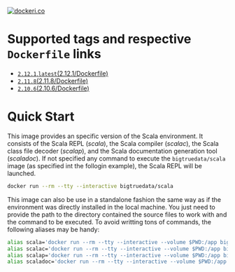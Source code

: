 [![dockeri.co](http://dockeri.co/image/bigtruedata/scala)](https://hub.docker.com/r/bigtruedata/scala/)

# Supported tags and respective `Dockerfile` links
- [`2.12.1`,`latest`(2.12.1/Dockerfile)](https://github.com/bigtruedata/docker-scala/blob/master/2.12.1/Dockerfile)
- [`2.11.8`(2.11.8/Dockerfile)](https://github.com/bigtruedata/docker-scala/blob/master/2.11.8/Dockerfile)
- [`2.10.6`(2.10.6/Dockerfile)](https://github.com/bigtruedata/docker-scala/blob/master/2.10.6/Dockerfile)

# Quick Start
This image provides an specific version of the Scala environment. It consists of the Scala REPL (_scala_), the Scala compiler (_scalac_), the Scala class file decoder (_scalap_), and the Scala documentation generation tool (_scaladoc_). If not specified any command to execute the `bigtruedata/scala` image (as specified int the follogin example), the Scala REPL will be launched.
```sh
docker run --rm --tty --interactive bigtruedata/scala
```

This image can also be use in a standalone fashion the same way as if the environment was directly installed in the local machine. You just need to provide the path to the directory contained the source files to work with and the command to be executed. To avoid writting tons of commands, the following aliases may be handy:
```sh
alias scala='docker run --rm --tty --interactive --volume $PWD:/app bigtruedata/scala'
alias scalac='docker run --rm --tty --interactive --volume $PWD:/app bigtruedata/scala scalac'
alias scalap='docker run --rm --tty --interactive --volume $PWD:/app bigtruedata/scala scalap'
alias scaladoc='docker run --rm --tty --interactive --volume $PWD:/app bigtruedata/scala scaladoc'
